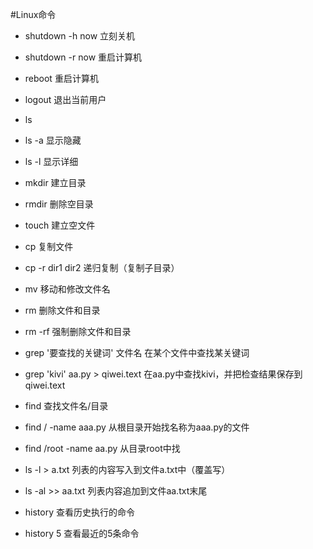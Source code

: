 #Linux命令

- shutdown -h now     立刻关机
- shutdown -r now     重启计算机
- reboot              重启计算机

- logout 退出当前用户

- ls
- ls -a    显示隐藏
- ls -l    显示详细

- mkdir    建立目录
- rmdir    删除空目录

- touch    建立空文件
- cp       复制文件
- cp -r dir1 dir2   递归复制（复制子目录）

- mv    移动和修改文件名

- rm    删除文件和目录
- rm -rf   强制删除文件和目录

- grep '要查找的关键词' 文件名       在某个文件中查找某关键词
- grep 'kivi' aa.py > qiwei.text     在aa.py中查找kivi，并把检查结果保存到qiwei.text

- find     查找文件名/目录
- find / -name aaa.py    从根目录开始找名称为aaa.py的文件
- find /root -name aa.py     从目录root中找

- ls -l > a.txt      列表的内容写入到文件a.txt中（覆盖写）
- ls -al >> aa.txt    列表内容追加到文件aa.txt末尾

- history  查看历史执行的命令
- history 5    查看最近的5条命令

